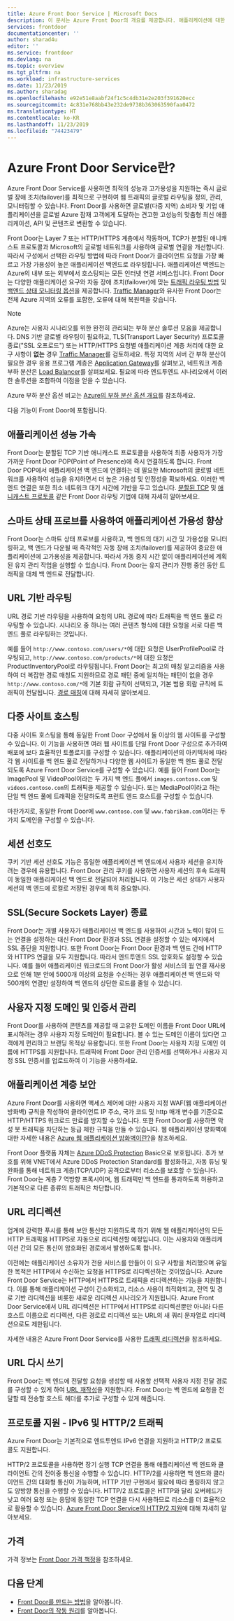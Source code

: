 ```yaml
---
title: Azure Front Door Service | Microsoft Docs
description: 이 문서는 Azure Front Door의 개요를 제공합니다. 애플리케이션에 대한 사용자 트래픽을 부하 분산하기에 적합한 선택인지 알아보세요.
services: frontdoor
documentationcenter: ''
author: sharad4u
editor: ''
ms.service: frontdoor
ms.devlang: na
ms.topic: overview
ms.tgt_pltfrm: na
ms.workload: infrastructure-services
ms.date: 11/23/2019
ms.author: sharadag
ms.openlocfilehash: e92e51e8aabf24f1c5c4db31e2e203f391620ecc
ms.sourcegitcommit: 4c831e768bb43e232de9738b363063590faa0472
ms.translationtype: HT
ms.contentlocale: ko-KR
ms.lasthandoff: 11/23/2019
ms.locfileid: "74423479"
---
```

# <a name="what-is-azure-front-door-service"></a>Azure Front Door Service란?
Azure Front Door Service를 사용하면 최적의 성능과 고가용성을 지원하는 즉시 글로벌 장애 조치(failover)를 최적으로 구현하여 웹 트래픽의 글로벌 라우팅을 정의, 관리, 모니터링할 수 있습니다. Front Door를 사용하면 글로벌(다중 지역) 소비자 및 기업 애플리케이션을 글로벌 Azure 잠재 고객에게 도달하는 견고한 고성능의 맞춤형 최신 애플리케이션, API 및 콘텐츠로 변환할 수 있습니다.

Front Door는 Layer 7 또는 HTTP/HTTPS 계층에서 작동하며, TCP가 분할된 애니캐스트 프로토콜과 Microsoft의 글로벌 네트워크를 사용하여 글로벌 연결을 개선합니다. 따라서 구성에서 선택한 라우팅 방법에 따라 Front Door가 클라이언트 요청을 가장 빠르고 가장 가용성이 높은 애플리케이션 백엔드로 라우팅합니다. 애플리케이션 백엔드는 Azure의 내부 또는 외부에서 호스팅되는 모든 인터넷 연결 서비스입니다. Front Door는 다양한 애플리케이션 요구와 자동 장애 조치(failover)에 맞는 [트래픽 라우팅 방법](front-door-routing-methods.md) 및 [백엔드 상태 모니터링 옵션](front-door-health-probes.md)을 제공합니다. [Traffic Manager](../traffic-manager/traffic-manager-overview.md)와 유사한 Front Door는 전체 Azure 지역의 오류를 포함한, 오류에 대해 복원력을 갖습니다.

>[!NOTE]
> Azure는 사용자 시나리오를 위한 완전히 관리되는 부하 분산 솔루션 모음을 제공합니다. DNS 기반 글로벌 라우팅이 필요하고, TLS(Transport Layer Security) 프로토콜 종료(&quot;SSL 오프로드&quot;) 또는 HTTP/HTTPS 요청별 애플리케이션 계층 처리에 대한 요구 사항이 **없는** 경우 [Traffic Manager](../traffic-manager/traffic-manager-overview.md)를 검토하세요. 특정 지역의 서버 간 부하 분산이 필요한 경우 응용 프로그램 계층은 [Application Gateway](../application-gateway/application-gateway-introduction.md)를 살펴보고, 네트워크 계층 부하 분산은 [Load Balancer](../load-balancer/load-balancer-overview.md)를 살펴보세요. 필요에 따라 엔드투엔드 시나리오에서 이러한 솔루션을 조합하여 이점을 얻을 수 있습니다.
>
> Azure 부하 분산 옵션 비교는 [Azure의 부하 분산 옵션 개요](https://docs.microsoft.com/azure/architecture/guide/technology-choices/load-balancing-overview)를 참조하세요.

다음 기능이 Front Door에 포함됩니다.

## <a name="accelerate-application-performance"></a>애플리케이션 성능 가속
Front Door는 분할된 TCP 기반 애니캐스트 프로토콜을 사용하여 최종 사용자가 가장 가까운 Front Door POP(Point of Presence)에 즉시 연결하도록 합니다. Front Door POP에서 애플리케이션 백 엔드에 연결하는 데 필요한 Microsoft의 글로벌 네트워크를 사용하여 성능을 유지하면서 더 높은 가용성 및 안정성을 확보하세요. 이러한 백 엔드 연결은 또한 최소 네트워크 대기 시간에 기반을 두고 있습니다. [분할된 TCP](front-door-routing-architecture.md#splittcp) 및 [애니캐스트 프로토콜](front-door-routing-architecture.md#anycast) 같은 Front Door 라우팅 기법에 대해 자세히 알아보세요.

## <a name="increase-application-availability-with-smart-health-probes"></a>스마트 상태 프로브를 사용하여 애플리케이션 가용성 향상

Front Door는 스마트 상태 프로브를 사용하고, 백 엔드의 대기 시간 및 가용성을 모니터링하고, 백 엔드가 다운될 때 즉각적인 자동 장애 조치(failover)를 제공하여 중요한 애플리케이션에 고가용성을 제공합니다. 따라서 가동 중지 시간 없이 애플리케이션에 계획된 유지 관리 작업을 실행할 수 있습니다. Front Door는 유지 관리가 진행 중인 동안 트래픽을 대체 백 엔드로 전달합니다.

## <a name="url-based-routing"></a>URL 기반 라우팅
URL 경로 기반 라우팅을 사용하여 요청의 URL 경로에 따라 트래픽을 백 엔드 풀로 라우팅할 수 있습니다. 시나리오 중 하나는 여러 콘텐츠 형식에 대한 요청을 서로 다른 백 엔드 풀로 라우팅하는 것입니다.

예를 들어 `http://www.contoso.com/users/*`에 대한 요청은 UserProfilePool로 라우팅되고, `http://www.contoso.com/products/*`에 대한 요청은 ProductInventoryPool로 라우팅됩니다.  Front Door는 최고의 매칭 알고리즘을 사용하여 더 복잡한 경로 매칭도 지원하므로 경로 패턴 중에 일치하는 패턴이 없을 경우 `http://www.contoso.com/*`에 기본 회람 규칙이 선택되고, 기본 범용 회람 규칙에 트래픽이 전달됩니다. [경로 매칭](front-door-route-matching.md)에 대해 자세히 알아보세요.

## <a name="multiple-site-hosting"></a>다중 사이트 호스팅
다중 사이트 호스팅을 통해 동일한 Front Door 구성에서 둘 이상의 웹 사이트를 구성할 수 있습니다. 이 기능을 사용하면 여러 웹 사이트를 단일 Front Door 구성으로 추가하여 배포에 보다 효율적인 토폴로지를 구성할 수 있습니다. 애플리케이션의 아키텍처에 따라 각 웹 사이트를 백 엔드 풀로 전달하거나 다양한 웹 사이트가 동일한 백 엔드 풀로 전달되도록 Azure Front Door Service를 구성할 수 있습니다. 예를 들어 Front Door는 ImagePool 및 VideoPool이라는 두 가지 백 엔드 풀에서 `images.contoso.com` 및 `videos.contoso.com`의 트래픽을 제공할 수 있습니다. 또는 MediaPool이라고 하는 단일 백 엔드 풀에 트래픽을 전달하도록 프런트 엔드 호스트를 구성할 수 있습니다.

마찬가지로, 동일한 Front Door에 `www.contoso.com` 및 `www.fabrikam.com`이라는 두 가지 도메인을 구성할 수 있습니다.

## <a name="session-affinity"></a>세션 선호도
쿠키 기반 세션 선호도 기능은 동일한 애플리케이션 백 엔드에서 사용자 세션을 유지하려는 경우에 유용합니다. Front Door 관리 쿠키를 사용하면 사용자 세션의 후속 트래픽이 동일한 애플리케이션 백 엔드로 전달되어 처리됩니다. 이 기능은 세션 상태가 사용자 세션의 백 엔드에 로컬로 저장된 경우에 특히 중요합니다.

## <a name="secure-sockets-layer-ssl-termination"></a>SSL(Secure Sockets Layer) 종료
Front Door는 개별 사용자가 애플리케이션 백 엔드를 사용하여 시간과 노력이 많이 드는 연결을 설정하는 대신 Front Door 환경과 SSL 연결을 설정할 수 있는 에지에서 SSL 종단을 지원합니다. 또한 Front Door는 Front Door 환경과 백 엔드 간에 HTTP와 HTTPS 연결을 모두 지원합니다. 따라서 엔드투엔드 SSL 암호화도 설정할 수 있습니다. 예를 들어 애플리케이션 워크로드의 Front Door가 활성 서비스의 웜 연결 재사용으로 인해 1분 안에 5000개 이상의 요청을 수신하는 경우 애플리케이션 백 엔드와 약 500개의 연결만 설정하여 백 엔드의 상단한 로드를 줄일 수 있습니다.

## <a name="custom-domains-and-certificate-management"></a>사용자 지정 도메인 및 인증서 관리
Front Door를 사용하여 콘텐츠를 제공할 때 고유한 도메인 이름을 Front Door URL에 표시하려는 경우 사용자 지정 도메인이 필요합니다. 볼 수 있는 도메인 이름이 있다면 고객에게 편리하고 브랜딩 목적상 유용합니다.
또한 Front Door는 사용자 지정 도메인 이름에 HTTPS를 지원합니다. 트래픽에 Front Door 관리 인증서를 선택하거나 사용자 지정 SSL 인증서를 업로드하여 이 기능을 사용하세요.

## <a name="application-layer-security"></a>애플리케이션 계층 보안
Azure Front Door를 사용하면 액세스 제어에 대한 사용자 지정 WAF(웹 애플리케이션 방화벽) 규칙을 작성하여 클라이언트 IP 주소, 국가 코드 및 http 매개 변수를 기준으로 HTTP/HTTPS 워크로드 만료를 방지할 수 있습니다. 또한 Front Door를 사용하면 악성 봇 트래픽을 차단하는 등급 제한 규칙을 만들 수 있습니다. 웹 애플리케이션 방화벽에 대한 자세한 내용은 [Azure 웹 애플리케이션 방화벽이란?](../web-application-firewall/overview.md)을 참조하세요.

Front Door 플랫폼 자체는 [Azure DDoS Protection](../virtual-network/ddos-protection-overview.md) Basic으로 보호됩니다. 추가 보호를 위해 VNET에서 Azure DDoS Protection Standard를 활성화하고, 자동 튜닝 및 완화를 통해 네트워크 계층(TCP/UDP) 공격으로부터 리소스를 보호할 수 있습니다. Front Door는 계층 7 역방향 프록시이며, 웹 트래픽만 백 엔드를 통과하도록 허용하고 기본적으로 다른 종류의 트래픽은 차단합니다.

## <a name="url-redirection"></a>URL 리디렉션
업계에 강력한 푸시를 통해 보안 통신만 지원하도록 하기 위해 웹 애플리케이션의 모든 HTTP 트래픽을 HTTPS로 자동으로 리디렉션할 예정입니다. 이는 사용자와 애플리케이션 간의 모든 통신이 암호화된 경로에서 발생하도록 합니다. 

이전에는 애플리케이션 소유자가 전용 서비스를 만들어 이 요구 사항을 처리했으며 유일한 목적은 HTTP에서 수신하는 요청을 HTTPS로 리디렉션하는 것이었습니다. Azure Front Door Service는 HTTP에서 HTTPS로 트래픽을 리디렉션하는 기능을 지원합니다. 이를 통해 애플리케이션 구성이 간소화되고, 리소스 사용이 최적화되고, 전역 및 경로 기반 리디렉션을 비롯한 새로운 리디렉션 시나리오가 지원됩니다. Azure Front Door Service에서 URL 리디렉션은 HTTP에서 HTTPS로 리디렉션뿐만 아니라 다른 호스트 이름으로 리디렉션, 다른 경로로 리디렉션 또는 URL의 새 쿼리 문자열로 리디렉션으로도 제한됩니다.

자세한 내용은 Azure Front Door Service를 사용한 [트래픽 리디렉션](front-door-url-redirect.md)을 참조하세요.

## <a name="url-rewrite"></a>URL 다시 쓰기
Front Door는 백 엔드에 전달할 요청을 생성할 때 사용할 선택적 사용자 지정 전달 경로를 구성할 수 있게 하여 [URL 재작성](front-door-url-rewrite.md)을 지원합니다. Front Door는 백 엔드에 요청을 전달할 때 전송할 호스트 헤더를 추가로 구성할 수 있게 해줍니다.

## <a name="protocol-support---ipv6-and-http2-traffic"></a>프로토콜 지원 - IPv6 및 HTTP/2 트래픽
Azure Front Door는 기본적으로 엔드투엔드 IPv6 연결을 지원하고 HTTP/2 프로토콜도 지원합니다. 

HTTP/2 프로토콜을 사용하면 장기 실행 TCP 연결을 통해 애플리케이션 백 엔드와 클라이언트 간의 전이중 통신을 수행할 수 있습니다. HTTP/2를 사용하면 백 엔드와 클라이언트 간의 대화형 통신이 가능하며, HTTP 기반 구현에서 필요에 따라 폴링하지 않고도 양방향 통신을 수행할 수 있습니다. HTTP/2 프로토콜은 HTTP와 달리 오버헤드가 낮고 여러 요청 또는 응답에 동일한 TCP 연결을 다시 사용하므로 리소스를 더 효율적으로 활용할 수 있습니다. [Azure Front Door Service의 HTTP/2 지원](front-door-http2.md)에 대해 자세히 알아보세요.

## <a name="pricing"></a>가격

가격 정보는 [Front Door 가격 책정](https://azure.microsoft.com/pricing/details/frontdoor/)을 참조하세요.

## <a name="next-steps"></a>다음 단계

- [Front Door를 만드는 방법](quickstart-create-front-door.md)을 알아봅니다.
- [Front Door의 작동 원리](front-door-routing-architecture.md)를 알아봅니다.
